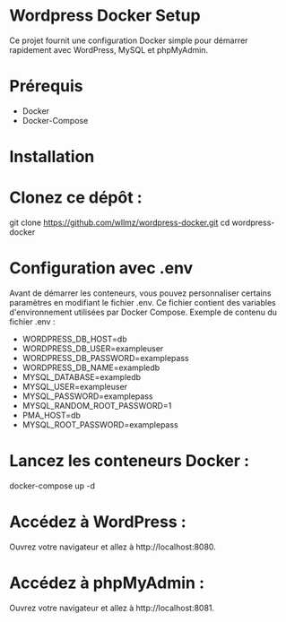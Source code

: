 # Wordpress Docker Setup
Ce projet fournit une configuration Docker simple pour démarrer rapidement avec WordPress, MySQL et phpMyAdmin.

# Prérequis
- Docker
- Docker-Compose

# Installation

# Clonez ce dépôt :
git clone https://github.com/wllmz/wordpress-docker.git
cd wordpress-docker

# Configuration avec .env
Avant de démarrer les conteneurs, vous pouvez personnaliser certains paramètres en modifiant le fichier .env. Ce fichier contient des variables d'environnement utilisées par Docker Compose.
Exemple de contenu du fichier .env :

- WORDPRESS_DB_HOST=db
- WORDPRESS_DB_USER=exampleuser
- WORDPRESS_DB_PASSWORD=examplepass
- WORDPRESS_DB_NAME=exampledb
- MYSQL_DATABASE=exampledb
- MYSQL_USER=exampleuser
- MYSQL_PASSWORD=examplepass
- MYSQL_RANDOM_ROOT_PASSWORD=1
- PMA_HOST=db
- MYSQL_ROOT_PASSWORD=examplepass

# Lancez les conteneurs Docker :
docker-compose up -d

# Accédez à WordPress :
Ouvrez votre navigateur et allez à http://localhost:8080.

# Accédez à phpMyAdmin :
Ouvrez votre navigateur et allez à http://localhost:8081.


